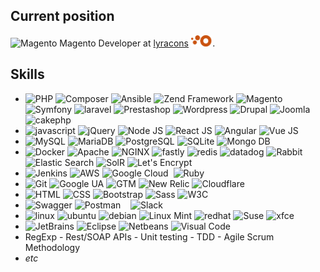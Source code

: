 ## Current position

<img alt="Magento" title="Magento" width="24px" src="https://cdn.jsdelivr.net/npm/simple-icons@v3/icons/magento.svg"/> Magento Developer at [lyracons](https://github.com/lyracons) <a href="https://www.lyracons.com/" target="_blank"><img title="Lyracons SA" alt="Lyracons SA" height="18px" src="https://raw.githubusercontent.com/lc-mayoul/lc-mayoul/master/img/lyracons-logo.png" /></a>.

## Skills

+ <img alt="PHP" title="PHP" width="24px" src="https://cdn.jsdelivr.net/npm/simple-icons@v3/icons/php.svg"/>
  <img alt="Composer" title="Composer" width="24px" src="https://cdn.jsdelivr.net/npm/simple-icons@v3/icons/composer.svg"/>
  <img alt="Ansible" title="Ansible" width="24px" src="https://cdn.jsdelivr.net/npm/simple-icons@v3/icons/ansible.svg"/>
  <img alt="Zend Framework" title="Zend Framework" width="24px" src="https://cdn.jsdelivr.net/npm/simple-icons@v3/icons/zendframework.svg"/>
  <img alt="Magento" title="Magento" width="24px" src="https://cdn.jsdelivr.net/npm/simple-icons@v3/icons/magento.svg"/>
  <img alt="Symfony" title="Symfony" width="24px" src="https://cdn.jsdelivr.net/npm/simple-icons@v3/icons/symfony.svg"/>
  <img alt="laravel" title="laravel" width="24px" src="https://cdn.jsdelivr.net/npm/simple-icons@v3/icons/laravel.svg"/>
  <img alt="Prestashop" title="Prestashop" width="24px" src="https://cdn.jsdelivr.net/npm/simple-icons@v3/icons/prestashop.svg"/>
  <img alt="Wordpress" title="Wordpress" width="24px" src="https://cdn.jsdelivr.net/npm/simple-icons@v3/icons/wordpress.svg"/>
  <img alt="Drupal" title="Drupal" width="24px" src="https://cdn.jsdelivr.net/npm/simple-icons@v3/icons/drupal.svg"/>
  <img alt="Joomla" title="Joomla" width="24px" src="https://cdn.jsdelivr.net/npm/simple-icons@v3/icons/joomla.svg"/>
  <img alt="cakephp" title="cakephp" width="24px" src="https://cdn.jsdelivr.net/npm/simple-icons@v3/icons/cakephp.svg"/> 
+ <img alt="javascript" title="javascript" width="24px" src="https://cdn.jsdelivr.net/npm/simple-icons@v3/icons/javascript.svg"/>
  <img alt="jQuery" title="jQuery" width="24px" src="https://cdn.jsdelivr.net/npm/simple-icons@v3/icons/jquery.svg"/>
  <img alt="Node JS" title="Node JS" width="24px" src="https://cdn.jsdelivr.net/npm/simple-icons@v3/icons/node-dot-js.svg"/>
  <img alt="React JS" title="React JS" width="24px" src="https://cdn.jsdelivr.net/npm/simple-icons@v3/icons/react.svg"/>
  <img alt="Angular" title="Angular" width="24px" src="https://cdn.jsdelivr.net/npm/simple-icons@v3/icons/angular.svg"/>
  <img alt="Vue JS" title="Vue JS" width="24px" src="https://cdn.jsdelivr.net/npm/simple-icons@v3/icons/vue-dot-js.svg"/>
+ <img alt="MySQL" title="MySQL" width="24px" src="https://cdn.jsdelivr.net/npm/simple-icons@v3/icons/mysql.svg"/>
  <img alt="MariaDB" title="MariaDB" width="24px" src="https://cdn.jsdelivr.net/npm/simple-icons@v3/icons/mariadb.svg"/>
  <img alt="PostgreSQL" title="PostgreSQL" width="24px" src="https://cdn.jsdelivr.net/npm/simple-icons@v3/icons/postgresql.svg"/>
  <img alt="SQLite" title="SQLite" width="24px" src="https://cdn.jsdelivr.net/npm/simple-icons@v3/icons/sqlite.svg"/>
  <img alt="Mongo DB" title="Mongo DB" width="24px" src="https://cdn.jsdelivr.net/npm/simple-icons@v3/icons/mongodb.svg"/>
+ <img alt="Docker" title="Docker" width="24px" src="https://cdn.jsdelivr.net/npm/simple-icons@v3/icons/docker.svg"/>
  <img alt="Apache" title="Apache" width="24px" src="https://cdn.jsdelivr.net/npm/simple-icons@v3/icons/apache.svg"/>
  <img alt="NGINX" title="NGINX" width="24px" src="https://cdn.jsdelivr.net/npm/simple-icons@v3/icons/nginx.svg"/>
  <img alt="fastly" title="fastly" width="24px" src="https://cdn.jsdelivr.net/npm/simple-icons@v3/icons/fastly.svg"/>
  <img alt="redis" title="redis" width="24px" src="https://cdn.jsdelivr.net/npm/simple-icons@v3/icons/redis.svg"/>
  <img alt="datadog" title="datadog" width="24px" src="https://cdn.jsdelivr.net/npm/simple-icons@v3/icons/datadog.svg"/>
  <img alt="Rabbit" title="Rabbit" width="24px" src="https://cdn.jsdelivr.net/npm/simple-icons@v3/icons/rabbitmq.svg"/>
  <img alt="Elastic Search" title="Elastic Search" width="24px" src="https://cdn.jsdelivr.net/npm/simple-icons@v3/icons/elasticsearch.svg"/>
  <img alt="SolR" title="SolR" width="24px" src="https://cdn.jsdelivr.net/npm/simple-icons@v3/icons/apachesolr.svg"/>
  <img alt="Let's Encrypt" title="Let's Encrypt" width="24px" src="https://cdn.jsdelivr.net/npm/simple-icons@v3/icons/letsencrypt.svg"/>
+ <img alt="Jenkins" title="Jenkins" width="24px" src="https://cdn.jsdelivr.net/npm/simple-icons@v3/icons/jenkins.svg"/>
  <img alt="AWS" title="AWS" width="24px" src="https://cdn.jsdelivr.net/npm/simple-icons@v3/icons/amazonaws.svg"/>
  <img alt="Google Cloud" title="Google Cloud" width="24px" src="https://cdn.jsdelivr.net/npm/simple-icons@v3/icons/googlecloud.svg"/>
  <img alt="" title="" width="24px" src="https://cdn.jsdelivr.net/npm/simple-icons@v3/icons/azurepipelines.svg"/>
  <img alt="Ruby" title="Ruby" width="24px" src="https://cdn.jsdelivr.net/npm/simple-icons@v3/icons/ruby.svg"/>
+ <img alt="Git" title="Git" width="24px" src="https://cdn.jsdelivr.net/npm/simple-icons@v3/icons/git.svg"/>
  <img alt="Google UA" title="Google UA" width="24px" src="https://cdn.jsdelivr.net/npm/simple-icons@v3/icons/googleanalytics.svg"/>
  <img alt="GTM" title="GTM" width="24px" src="https://cdn.jsdelivr.net/npm/simple-icons@v3/icons/googletagmanager.svg"/>
  <img alt="New Relic" title="New Relic" width="24px" src="https://cdn.jsdelivr.net/npm/simple-icons@v3/icons/newrelic.svg"/>
  <img alt="Cloudflare" title="Cloudflare" width="24px" src="https://cdn.jsdelivr.net/npm/simple-icons@v3/icons/cloudflare.svg"/>
+ <img alt="HTML" title="HTML" width="24px" src="https://cdn.jsdelivr.net/npm/simple-icons@v3/icons/html5.svg"/>
  <img alt="CSS" title="CSS" width="24px" src="https://cdn.jsdelivr.net/npm/simple-icons@v3/icons/css3.svg"/>
  <img alt="Bootstrap" title="Bootstrap" width="24px" src="https://cdn.jsdelivr.net/npm/simple-icons@v3/icons/bootstrap.svg"/>
  <img alt="Sass" title="Sass" width="24px" src="https://cdn.jsdelivr.net/npm/simple-icons@v3/icons/sass.svg"/>
  <img alt="W3C" title="W3C" width="24px" src="https://cdn.jsdelivr.net/npm/simple-icons@v3/icons/w3c.svg"/>
+ <img alt="Swagger" title="Swagger" width="24px" src="https://cdn.jsdelivr.net/npm/simple-icons@v3/icons/swagger.svg"/>
  <img alt="Postman" title="Postman" width="24px" src="https://cdn.jsdelivr.net/npm/simple-icons@v3/icons/postman.svg"/>
  <img alt="" title="" width="24px" src="https://cdn.jsdelivr.net/npm/simple-icons@v3/icons/r.svg"/>
  <img alt="" title="" width="24px" src="https://cdn.jsdelivr.net/npm/simple-icons@v3/icons/java.svg"/>
  <img alt="" title="" width="24px" src="https://cdn.jsdelivr.net/npm/simple-icons@v3/icons/android.svg"/>
  <img alt="Slack" title="Slack" width="24px" src="https://cdn.jsdelivr.net/npm/simple-icons@v3/icons/slack.svg"/>
+ <img alt="linux" title="linux" width="24px" src="https://cdn.jsdelivr.net/npm/simple-icons@v3/icons/linux.svg"/>
  <img alt="ubuntu" title="ubuntu" width="24px" src="https://cdn.jsdelivr.net/npm/simple-icons@v3/icons/ubuntu.svg"/>
  <img alt="debian" title="debian" width="24px" src="https://cdn.jsdelivr.net/npm/simple-icons@v3/icons/debian.svg"/>
  <img alt="Linux Mint" title="Linux Mint" width="24px" src="https://cdn.jsdelivr.net/npm/simple-icons@v3/icons/linuxmint.svg"/>
  <img alt="redhat" title="redhat" width="24px" src="https://cdn.jsdelivr.net/npm/simple-icons@v3/icons/redhat.svg"/>
  <img alt="Suse" title="Suse" width="24px" src="https://cdn.jsdelivr.net/npm/simple-icons@v3/icons/opensuse.svg"/>
  <img alt="xfce" title="xfce" width="24px" src="https://cdn.jsdelivr.net/npm/simple-icons@v3/icons/xfce.svg"/>
+ <img alt="JetBrains" title="JetBrains" width="24px" src="https://cdn.jsdelivr.net/npm/simple-icons@v3/icons/jetbrains.svg"/>
  <img alt="Eclipse" title="Eclipse" width="24px" src="https://cdn.jsdelivr.net/npm/simple-icons@v3/icons/eclipseide.svg"/>
  <img alt="Netbeans" title="Netbeans" width="24px" src="https://cdn.jsdelivr.net/npm/simple-icons@v3/icons/apachenetbeanside.svg"/>
  <img alt="Visual Code" title="Visual Code" width="24px" src="https://cdn.jsdelivr.net/npm/simple-icons@v3/icons/visualstudiocode.svg"/>
  <img alt="" title="" width="24px" src="https://cdn.jsdelivr.net/npm/simple-icons@v3/icons/vim.svg"/>
+ RegExp - Rest/SOAP APIs - Unit testing - TDD - Agile Scrum Methodology
+ _etc_

